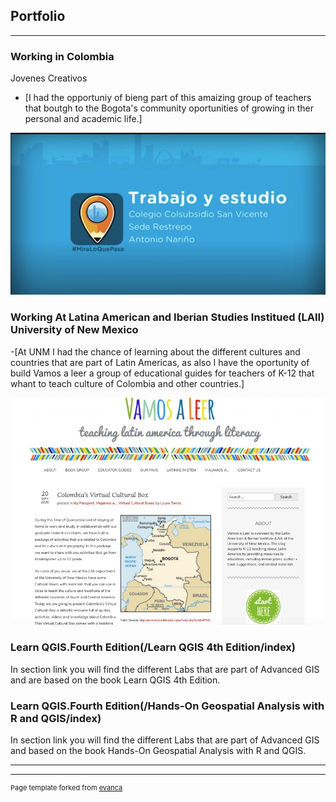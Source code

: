 ## Portfolio

---
### Working in Colombia
Jovenes Creativos 
- [I had the opportuniy of bieng part of this amaizing group of teachers that boutgh to the Bogota's community oportunities of growing in ther personal and academic life.]

 <a href="https://youtu.be/CsW9gm01qoE?list=LL"> <img src="/images/3C7550E5-8F23-4F7F-812B-AB26C26E5197.jpeg?raw=true"/> </a> 

### Working At Latina American and Iberian Studies Institued (LAII) University of New Mexico 
-[At UNM I had the chance of learning about the different cultures and countries that are part of Latin Americas, as also I have the oportunity of build Vamos a leer a group of educational guides for teachers of K-12 that whant to teach culture of Colombia and other countries.]

<a href="https://teachinglatinamericathroughliterature.wordpress.com/2020/05/20/colombias-virtual-cultural-box/L"> <img src="/images/7CE707FC-FE29-4A1B-8F04-9B2581BFCA03.jpeg?raw=true"/> </a> 

### Learn QGIS.Fourth Edition(/Learn QGIS 4th Edition/index)

In section link you will find the different Labs that are part of Advanced GIS and are based on the book Learn QGIS 4th Edition.



### Learn QGIS.Fourth Edition(/Hands-On Geospatial Analysis with R and QGIS/index)

In section link you will find the different Labs that are part of Advanced GIS and based on the book Hands-On Geospatial Analysis with R and QGIS.









---



---
<p style="font-size:11px">Page template forked from <a href="https://github.com/evanca/quick-portfolio">evanca</a></p>
<!-- Remove above link if you don't want to attibute -->
